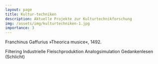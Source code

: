 ```yaml
---
layout: page
title: Kultur-techniken
description: Aktuelle Projekte zur Kulturtechnikforschung
img: /assets/img/kulturtechniken-1.jpg
importance: 3
---
```


<div class="row">
    <div class="col-sm mt-3 mt-md-0">
        <img class="img-fluid rounded z-depth-1" src="{{ '/assets/img/kulturtechniken-1.jpg' | relative_url }}" alt="" title="example image"/>
    </div>
</div>

<div class="caption">
    Franchinus Gaffurius »Theorica musice«, 1492.
</div>

Filtering
Industrielle Fleischproduktion
Analogsimulation
Gedankenlesen (Schlicht)
